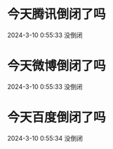 # 今天腾讯倒闭了吗

2024-3-10 0:55:33 没倒闭

# 今天微博倒闭了吗

2024-3-10 0:55:33 没倒闭

# 今天百度倒闭了吗

2024-3-10 0:55:34 没倒闭

